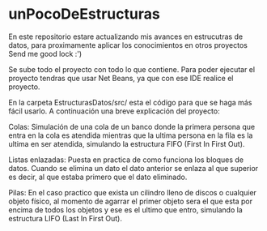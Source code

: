 # unPocoDeEstructuras
En este repositorio estare actualizando mis avances en estrucutras de datos,
para proximamente aplicar los conocimientos en otros proyectos
Send me good lock :')

  Se sube todo el proyecto con todo lo que contiene.
  Para poder ejecutar el proyecto tendras que usar Net Beans, ya que con ese IDE realice el proyecto.
  
  En la carpeta EstructurasDatos/src/ esta el código para que se haga más fácil usarlo. A continuación una breve explicación del proyecto:
  
  Colas: Simulación de una cola de un banco donde la primera persona que entra en la cola es atendida mientras que la ultima persona en la fila es la ultima en ser atendida, simulando la estructura FIFO (First In First Out).
  
  Listas enlazadas: Puesta en practica de como funciona los bloques de datos. Cuando se elimina un dato el dato anterior se enlaza al que superior es decir, al que estaba primero que el dato eliminado.
  
  Pilas: En el caso practico que exista un cilindro lleno de discos o cualquier objeto físico, al momento de agarrar el primer objeto sera el que esta por encima de todos los objetos y ese es el ultimo que entro, simulando la estructura LIFO (Last In First Out).
